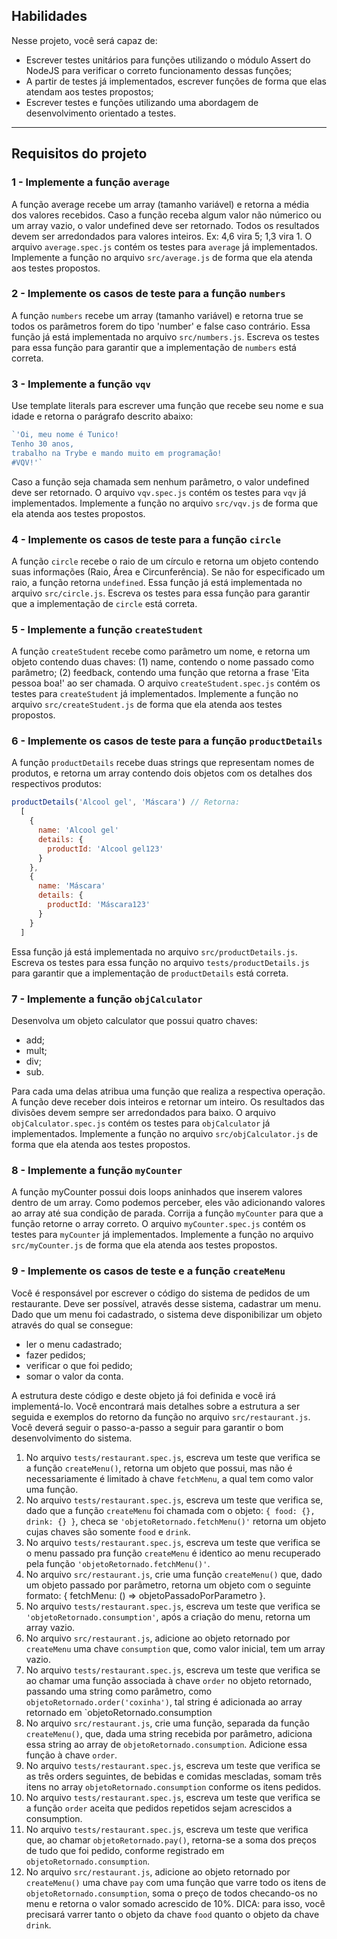 ## Habilidades

Nesse projeto, você será capaz de:

- Escrever testes unitários para funções utilizando o módulo Assert do NodeJS para verificar o correto funcionamento dessas funções;
- A partir de testes já implementados, escrever funções de forma que elas atendam aos testes propostos;
- Escrever testes e funções utilizando uma abordagem de desenvolvimento orientado a testes.

---

## Requisitos do projeto

### 1 - Implemente a função `average`

A função average recebe um array (tamanho variável) e retorna a média dos valores recebidos. Caso a função receba algum valor não númerico ou um array vazio, o valor undefined deve ser retornado. Todos os resultados devem ser arredondados para valores inteiros. Ex: 4,6 vira 5; 1,3 vira 1. O arquivo `average.spec.js` contém os testes para `average` já implementados. Implemente a função no arquivo `src/average.js` de forma que ela atenda aos testes propostos.


### 2 - Implemente os casos de teste para a função `numbers`

 A função `numbers` recebe um array (tamanho variável) e retorna true se todos os parâmetros forem do tipo 'number' e false caso contrário. Essa função já está implementada no arquivo `src/numbers.js`. Escreva os testes para essa função para garantir que a implementação de `numbers` está correta.


### 3 - Implemente a função `vqv`

Use template literals para escrever uma função que recebe seu nome e sua idade e retorna o parágrafo descrito abaixo:

```javascript
`'Oi, meu nome é Tunico!
Tenho 30 anos,
trabalho na Trybe e mando muito em programação!
#VQV!'`
```

Caso a função seja chamada sem nenhum parâmetro, o valor undefined deve ser retornado. O arquivo `vqv.spec.js` contém os testes para `vqv` já implementados. Implemente a função no arquivo `src/vqv.js` de forma que ela atenda aos testes propostos.


### 4 - Implemente os casos de teste para a função `circle`

A função `circle` recebe o raio de um círculo e retorna um objeto contendo suas informações (Raio, Área e Circunferência). Se não for especificado um raio, a função retorna `undefined`. Essa função já está implementada no arquivo `src/circle.js`. Escreva os testes para essa função para garantir que a implementação de `circle` está correta.


### 5 - Implemente a função `createStudent`

A função `createStudent` recebe como parâmetro um nome, e retorna um objeto contendo duas chaves:
    (1) name, contendo o nome passado como parâmetro;
    (2) feedback, contendo uma função que retorna a frase 'Eita pessoa boa!' ao ser chamada.
O arquivo `createStudent.spec.js` contém os testes para `createStudent` já implementados. Implemente a função no arquivo `src/createStudent.js` de forma que ela atenda aos testes propostos.


### 6 - Implemente os casos de teste para a função `productDetails`

A função `productDetails` recebe duas strings que representam nomes de produtos, e retorna um array contendo dois objetos com os detalhes dos respectivos produtos:

```javascript
productDetails('Alcool gel', 'Máscara') // Retorna:
  [
    {
      name: 'Alcool gel'
      details: {
        productId: 'Alcool gel123'
      }
    },
    {
      name: 'Máscara'
      details: {
        productId: 'Máscara123'
      }
    }
  ]
```

Essa função já está implementada no arquivo `src/productDetails.js`. Escreva os testes para essa função no arquivo `tests/productDetails.js` para garantir que a implementação de `productDetails` está correta.


### 7 - Implemente a função `objCalculator`
Desenvolva um objeto calculator que possui quatro chaves:
  - add;
  - mult;
  - div;
  - sub.

Para cada uma delas atribua uma função que realiza a respectiva operação. A função deve receber dois inteiros e retornar um inteiro. Os resultados das divisões devem sempre ser arredondados para baixo. O arquivo `objCalculator.spec.js` contém os testes para `objCalculator` já implementados. Implemente a função no arquivo `src/objCalculator.js` de forma que ela atenda aos testes propostos.


### 8 - Implemente a função `myCounter`
A função myCounter possui dois loops aninhados que inserem valores dentro de um array. Como podemos perceber, eles vão adicionando valores ao array até sua condição de parada. Corrija a função `myCounter` para que a função retorne o array correto. O arquivo `myCounter.spec.js` contém os testes para `myCounter` já implementados. Implemente a função no arquivo `src/myCounter.js` de forma que ela atenda aos testes propostos.


### 9 - Implemente os casos de teste e a função `createMenu`


Você é responsável por escrever o código do sistema de pedidos de um restaurante. Deve ser possível, através desse sistema, cadastrar um menu. Dado que um menu foi cadastrado, o sistema deve disponibilizar um objeto através do qual se consegue:
  - ler o menu cadastrado;
  - fazer pedidos;
  - verificar o que foi pedido;
  - somar o valor da conta.

A estrutura deste código e deste objeto já foi definida e você irá implementá-lo. Você encontrará mais detalhes sobre a estrutura a ser seguida e exemplos do retorno da função no arquivo `src/restaurant.js`. Você deverá seguir o passo-a-passo a seguir para garantir o bom desenvolvimento do sistema.

  1. No arquivo `tests/restaurant.spec.js`, escreva um teste que verifica se a função `createMenu()`, retorna um objeto que possui, mas não é necessariamente é limitado à chave `fetchMenu`, a qual tem como valor uma função.
  2. No arquivo `tests/restaurant.spec.js`, escreva um teste que verifica se, dado que a função `createMenu` foi chamada com o objeto: `{ food: {}, drink: {} }`, checa se `'objetoRetornado.fetchMenu()'` retorna um objeto cujas chaves são somente `food` e `drink`.
  3. No arquivo `tests/restaurant.spec.js`, escreva um teste que verifica se o menu passado pra função `createMenu` é identico ao menu recuperado pela função `'objetoRetornado.fetchMenu()'`.
  4. No arquivo `src/restaurant.js`, crie uma função `createMenu()` que, dado um objeto passado por parâmetro, retorna um objeto com o seguinte formato: { fetchMenu: () => objetoPassadoPorParametro }.
  5. No arquivo `tests/restaurant.spec.js`, escreva um teste que verifica se `'objetoRetornado.consumption'`, após a criação do menu, retorna um array vazio.
  6. No arquivo `src/restaurant.js`, adicione ao objeto retornado por `createMenu` uma chave `consumption` que, como valor inicial, tem um array vazio.
  7. No arquivo `tests/restaurant.spec.js`, escreva um teste que verifica se ao chamar uma função associada à chave `order` no objeto retornado, passando uma string como parâmetro, como `objetoRetornado.order('coxinha')`, tal string é adicionada ao array retornado em `objetoRetornado.consumption
  8. No arquivo `src/restaurant.js`, crie uma função, separada da função `createMenu()`, que, dada uma string recebida por parâmetro, adiciona essa string ao array de `objetoRetornado.consumption`. Adicione essa função à chave `order`.
  9. No arquivo `tests/restaurant.spec.js`, escreva um teste que verifica se as três orders seguintes, de bebidas e comidas mescladas, somam três itens no array `objetoRetornado.consumption` conforme os itens pedidos.
  10. No arquivo `tests/restaurant.spec.js`, escreva um teste que verifica se a função `order` aceita que pedidos repetidos sejam acrescidos a consumption.
  11. No arquivo `tests/restaurant.spec.js`, escreva um teste que verifica que, ao chamar `objetoRetornado.pay()`, retorna-se a soma dos preços de tudo que foi pedido, conforme registrado em `objetoRetornado.consumption`.
  12. No arquivo `src/restaurant.js`, adicione ao objeto retornado por `createMenu()` uma chave `pay` com uma função que varre todo os itens de `objetoRetornado.consumption`, soma o preço de todos checando-os no menu e retorna o valor somado acrescido de 10%. DICA: para isso, você precisará varrer tanto o objeto da chave `food` quanto o objeto da chave `drink`.

